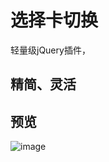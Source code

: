 # 选择卡切换
轻量级jQuery插件，
## 精简、灵活
## 预览
![image](https://github.com/你的github账号名称/你的图片仓库的名称/blob/master/要传入的图片的名称.png?raw=true)
